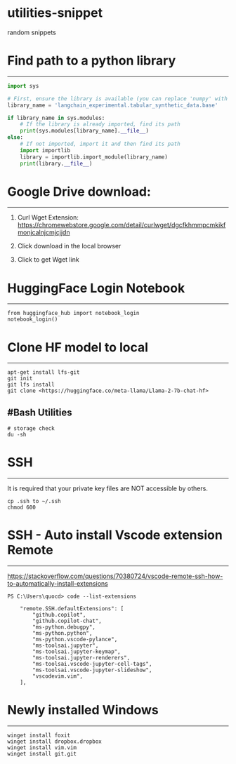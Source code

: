 # utilities-snippet
random snippets

# Find path to a python library
-------------------------
```python
import sys

# First, ensure the library is available (you can replace 'numpy' with the library you're interested in)
library_name = 'langchain_experimental.tabular_synthetic_data.base'

if library_name in sys.modules:
    # If the library is already imported, find its path
    print(sys.modules[library_name].__file__)
else:
    # If not imported, import it and then find its path
    import importlib
    library = importlib.import_module(library_name)
    print(library.__file__)
```


# Google Drive download:
-----------------------
1. Curl Wget Extension: https://chromewebstore.google.com/detail/curlwget/dgcfkhmmpcmkikfmonjcalnjcmjcjjdn

2. Click download in the local browser

3. Click to get Wget link

# HuggingFace Login Notebook
-----------------------
```
from huggingface_hub import notebook_login
notebook_login()
```
# Clone HF model to local
-----------------------
```
apt-get install lfs-git
git init   
git lfs install   
git clone <https://huggingface.co/meta-llama/Llama-2-7b-chat-hf>
```
#Bash Utilities
---------------
```
# storage check
du -sh
```

# SSH
-----------------
It is required that your private key files are NOT accessible by others.

```
cp .ssh to ~/.ssh
chmod 600
```

# SSH - Auto install Vscode extension Remote
--------------------------------------------
https://stackoverflow.com/questions/70380724/vscode-remote-ssh-how-to-automatically-install-extensions
```
PS C:\Users\quocd> code --list-extensions
```

```
    "remote.SSH.defaultExtensions": [
        "github.copilot",
        "github.copilot-chat",
        "ms-python.debugpy",
        "ms-python.python",
        "ms-python.vscode-pylance",
        "ms-toolsai.jupyter",
        "ms-toolsai.jupyter-keymap",
        "ms-toolsai.jupyter-renderers",
        "ms-toolsai.vscode-jupyter-cell-tags",
        "ms-toolsai.vscode-jupyter-slideshow",
        "vscodevim.vim",
    ],
```

# Newly installed Windows
-------------------------
```
winget install foxit 
winget install dropbox.dropbox 
winget install vim.vim
winget install git.git
```


